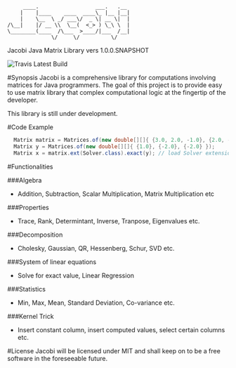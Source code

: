          ____.                  ___.   .__ 
        |    |____    ____  ____\_ |__ |__|
        |    \__  \ _/ ___\/  _ \| __ \|  |
    /\__|    |/ __ \\  \__(  <_> ) \_\ \  |
    \________(____  /\___  >____/|___  /__|
                  \/     \/          \/    

  Jacobi Java Matrix Library  vers 1.0.0.SNAPSHOT 
  
![Travis Latest Build](https://travis-ci.org/ykechan/jacobi.svg?branch=master)

#Synopsis
Jacobi is a comprehensive library for computations involving matrices for
Java programmers. The goal of this project is to provide easy to use matrix 
library that complex computational logic at the fingertip of the developer.

This library is still under development.

#Code Example
```java
  Matrix matrix = Matrices.of(new double[][]{ {3.0, 2.0, -1.0}, {2.0, -2.0, 4.0}, {-1.0, 0.5, -1.0} });
  Matrix y = Matrices.of(new double[][]{ {1.0}, {-2.0}, {-2.0} });
  Matrix x = matrix.ext(Solver.class).exact(y); // load Solver extension and solve for x
```

#Functionalities

###Algebra
- Addition, Subtraction, Scalar Multiplication, Matrix Multiplication etc

###Properties
- Trace, Rank, Determintant, Inverse, Tranpose, Eigenvalues etc.

###Decomposition
- Cholesky, Gaussian, QR, Hessenberg, Schur, SVD etc.

###System of linear equations
- Solve for exact value, Linear Regression

###Statistics
- Min, Max, Mean, Standard Deviation, Co-variance etc.

###Kernel Trick
- Insert constant column, insert computed values, select certain columns etc.

#License
Jacobi will be licensed under MIT and shall keep on to be a free software in the 
foreseeable future. 

